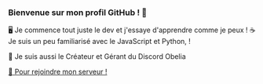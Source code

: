### Bienvenue sur mon profil GitHub ! 👋

🖥️ Je commence tout juste le dev et j'essaye d'apprendre comme je peux !
☕ Je suis un peu familiarisé avec le JavaScript et Python, !

📍 Je suis aussi le Créateur et Gérant du Discord Obelia

<a href="https://discord.gg/qEV4YZj" rel="nofollow">🔗 Pour rejoindre mon serveur !</a>
